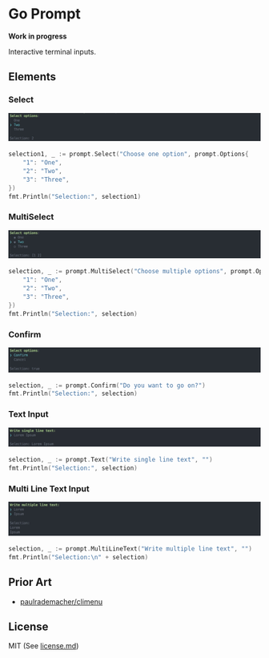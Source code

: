 # Go Prompt

**Work in progress**

Interactive terminal inputs.

## Elements

### Select

![](docs/screenshot-select.jpg)

```Go
selection1, _ := prompt.Select("Choose one option", prompt.Options{
	"1": "One",
	"2": "Two",
	"3": "Three",
})
fmt.Println("Selection:", selection1)
```

### MultiSelect

![](docs/screenshot-multi-select.jpg)

```Go
selection, _ := prompt.MultiSelect("Choose multiple options", prompt.Options{
	"1": "One",
	"2": "Two",
	"3": "Three",
})
fmt.Println("Selection:", selection)
```

### Confirm

![](docs/screenshot-confirm.jpg)

```Go
selection, _ := prompt.Confirm("Do you want to go on?")
fmt.Println("Selection:", selection)
```

### Text Input

![](docs/screenshot-text.jpg)

```Go
selection, _ := prompt.Text("Write single line text", "")
fmt.Println("Selection:", selection)
```

### Multi Line Text Input

![](docs/screenshot-multi-line-text.jpg)

```Go
selection, _ := prompt.MultiLineText("Write multiple line text", "")
fmt.Println("Selection:\n" + selection)
```


## Prior Art

- [paulrademacher/climenu](https://github.com/paulrademacher/climenu)

## License

MIT (See [license.md](license.md))